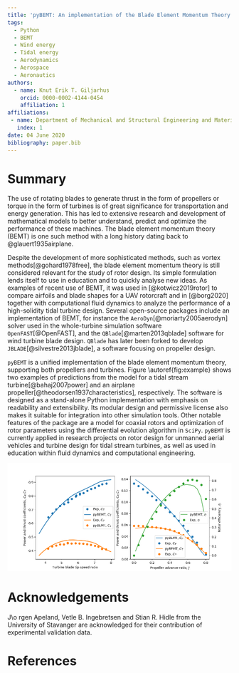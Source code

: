 ```yaml
---
title: 'pyBEMT: An implementation of the Blade Element Momentum Theory in Python'
tags:
  - Python
  - BEMT
  - Wind energy
  - Tidal energy
  - Aerodynamics
  - Aerospace
  - Aeronautics
authors:
  - name: Knut Erik T. Giljarhus
    orcid: 0000-0002-4144-0454 
    affiliation: 1
affiliations:
 - name: Department of Mechanical and Structural Engineering and Materials Science, University of Stavanger, Stavanger, Norway
   index: 1
date: 04 June 2020
bibliography: paper.bib
---
```


# Summary

The use of rotating blades to generate thrust in the form of propellers or
torque in the form of turbines is of great significance for transportation and
energy generation. This has led to extensive research and development of
mathematical models to better understand, predict and optimize the performance
of these machines. The blade element momentum theory (BEMT) is one such method
with a long history dating back to @glauert1935airplane.  

Despite the development of more sophisticated methods, such as vortex
methods[@gohard1978free], the blade element momentum theory is still considered
relevant for the study of rotor design. Its simple formulation lends itself to
use in education and to quickly analyse new ideas. As examples of recent use
of BEMT, it was used in [@kotwicz2019rotor] to compare airfoils and blade
shapes for a UAV rotorcraft and in [@borg2020] together with computational
fluid dynamics to analyze the performance of a high-solidity tidal turbine
design. Several open-source packages include an implementation of BEMT, for
instance the `AeroDyn`[@moriarty2005aerodyn] solver used in the whole-turbine
simulation software `OpenFAST`[@OpenFAST], and the `QBlade`[@marten2013qblade]
software for wind turbine blade design.  `QBlade` has later been forked to
develop `JBLADE`[@silvestre2013jblade], a software focusing on propeller
design. 

`pyBEMT` is a unified implementation of the blade element momentum theory,
supporting both propellers and turbines. Figure \autoref{fig:example} shows two
examples of predictions from the model for a tidal stream
turbine[@bahaj2007power] and an airplane
propeller[@theodorsen1937characteristics], respectively.  The software is
designed as a stand-alone Python implementation with emphasis on readability
and extensibility. Its modular design and permissive license also makes it
suitable for integration into other simulation tools. Other notable features of
the package are a model for coaxial rotors and optimization of rotor parameters
using the differential evolution algorithm in `SciPy`. `pyBEMT` is currently
applied in research projects on rotor design for unmanned aerial vehicles and
turbine design for tidal stream turbines, as well as used in education within
fluid dynamics and computational engineering.  

![`pyBEMT` applied to a tidal stream turbine (left) and an airplane propeller (right).\label{fig:example}](example.png)

# Acknowledgements

J\o rgen Apeland, Vetle B. Ingebretsen and Stian R. Hidle from the University
of Stavanger are acknowledged for their contribution of experimental validation
data. 

# References
